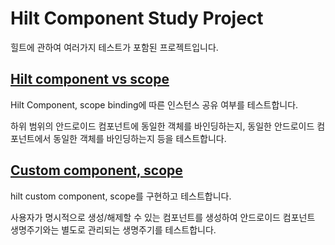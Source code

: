 # Hilt Component Study Project

힐트에 관하여 여러가지 테스트가 포함된 프로젝트입니다.

## [Hilt component vs scope](https://github.com/EHK00/HiltComponentStudy/tree/main/scopeTest)

Hilt Component, scope binding에 따른 인스턴스 공유 여부를 테스트합니다.

하위 범위의 안드로이드 컴포넌트에 동일한 객체를 바인딩하는지, 동일한 안드로이드 컴포넌트에서 동일한 객체를 바인딩하는지 등을 테스트합니다.

## [Custom component, scope](https://github.com/EHK00/HiltComponentStudy/tree/main/customScopeTest)

hilt custom component, scope를 구현하고 테스트합니다.

사용자가 명시적으로 생성/해제할 수 있는 컴포넌트를 생성하여 안드로이드 컴포넌트 생명주기와는 별도로 관리되는 생명주기를 테스트합니다.

